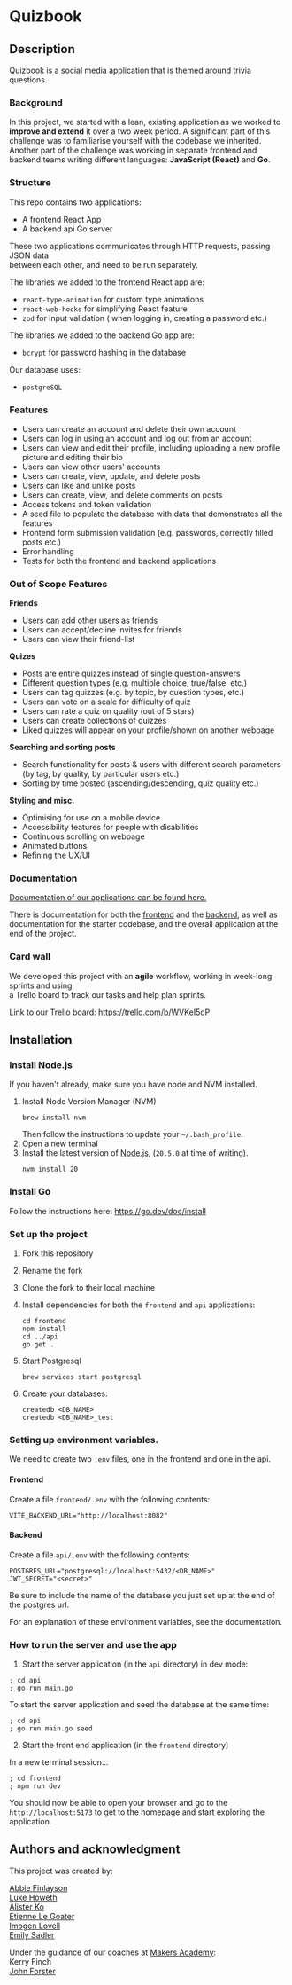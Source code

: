 # Quizbook

## Description

Quizbook is a social media application that is themed around trivia questions.

### Background

In this project, we started with a lean, existing application as we worked 
to **improve and extend** it over a two week period. A significant part of 
this challenge was to familiarise yourself with the codebase we inherited. 
Another part of the challenge was working in separate frontend and backend 
teams writing different languages: **JavaScript (React)** and **Go**.

### Structure

This repo contains two applications:

- A frontend React App
- A backend api Go server

These two applications communicates through HTTP requests, passing JSON data  
between each other, and need to be run separately.

The libraries we added to the frontend React app are:
- `react-type-animation` for custom type animations
- `react-web-hooks` for simplifying React feature
- `zod` for input validation ( when logging in, creating a password etc.)

The libraries we added to the backend Go app are:
- `bcrypt` for password hashing in the database

Our database uses:
- `postgreSQL`

### Features

- Users can create an account and delete their own account
- Users can log in using an account and log out from an account
- Users can view and edit their profile, including uploading a new profile 
picture and editing their bio
- Users can view other users' accounts
- Users can create, view, update, and delete posts
- Users can like and unlike posts
- Users can create, view, and delete comments on posts
- Access tokens and token validation
- A seed file to populate the database with data that demonstrates all the features
- Frontend form submission validation (e.g. passwords, correctly filled posts etc.)
- Error handling
- Tests for both the frontend and backend applications

### Out of Scope Features

**Friends**
- Users can add other users as friends
- Users can accept/decline invites for friends
- Users can view their friend-list

**Quizes**
- Posts are entire quizzes instead of single question-answers
- Different question types (e.g. multiple choice, true/false, etc.)
- Users can tag quizzes (e.g. by topic, by question types, etc.)
- Users can vote on a scale for difficulty of quiz
- Users can rate a quiz on quality (out of 5 stars)
- Users can create collections of quizzes
- Liked quizzes will appear on your profile/shown on another webpage

**Searching and sorting posts**
- Search functionality for posts & users with different search parameters  
(by tag, by quality, by particular users etc.)
- Sorting by time posted (ascending/descending, quiz quality etc.)

**Styling and misc.**
- Optimising for use on a mobile device
- Accessibility features for people with disabilities
- Continuous scrolling on webpage
- Animated buttons
- Refining the UX/UI

### Documentation

[Documentation of our applications can be found here.](./docs)

There is documentation for both the [frontend](./docs/frontend_routes) and the [backend](./docs/api_routes),
as well as documentation for the starter codebase, and the overall application at the end of the project.

### Card wall

We developed this project with an **agile** workflow, working in week-long sprints and using  
a Trello board to track our tasks and help plan sprints.

Link to our Trello board:
https://trello.com/b/WVKeI5oP


## Installation

### Install Node.js

If you haven't already, make sure you have node and NVM installed.

1. Install Node Version Manager (NVM)
   ```
   brew install nvm
   ```
   Then follow the instructions to update your `~/.bash_profile`.
2. Open a new terminal
3. Install the latest version of [Node.js](https://nodejs.org/en/), (`20.5.0` at
   time of writing).
   ```
   nvm install 20
   ```

### Install Go

Follow the instructions here: https://go.dev/doc/install

### Set up the project

1. Fork this repository
2. Rename the fork
3. Clone the fork to their local machine
4. Install dependencies for both the `frontend` and `api` applications:
   ```
   cd frontend
   npm install
   cd ../api
   go get .
   ```
5. Start Postgresql

   ```
   brew services start postgresql
   ```

6. Create your databases:
   ```
   createdb <DB_NAME>
   createdb <DB_NAME>_test
   ```

### Setting up environment variables.

We need to create two `.env` files, one in the frontend and one in the api.

#### Frontend

Create a file `frontend/.env` with the following contents:

```
VITE_BACKEND_URL="http://localhost:8082"
```

#### Backend

Create a file `api/.env` with the following contents:

```
POSTGRES_URL="postgresql://localhost:5432/<DB_NAME>"
JWT_SECRET="<secret>"
```
Be sure to include the name of the database you just set up at the end of the postgres url.

For an explanation of these environment variables, see the documentation.

### How to run the server and use the app

1. Start the server application (in the `api` directory) in dev mode:

```
; cd api
; go run main.go
```
To start the server application and seed the database at the same time:

```
; cd api
; go run main.go seed
```

2. Start the front end application (in the `frontend` directory)

In a new terminal session...

```
; cd frontend
; npm run dev
```

You should now be able to open your browser and go to the
`http://localhost:5173` to get to the homepage and start exploring the application.


## Authors and acknowledgment

This project was created by:

[Abbie Finlayson](https://github.com/abbiefinlayson1)  
[Luke Howeth](https://github.com/LukeHoweth)  
[Alister Ko](https://github.com/alistershko)  
[Etienne Le Goater](https://github.com/Elegoater)  
[Imogen Lovell](https://github.com/I-Lovell)  
[Emily Sadler](https://github.com/EmiSadler)


Under the guidance of our coaches at [Makers Academy](https://github.com/makersacademy):  
Kerry Finch  
[John Forster](https://github.com/JohnForster)
